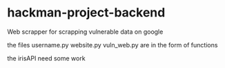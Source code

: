 # hackman-project-backend
Web scrapper for scrapping vulnerable data on google

the files username.py
          website.py
          vuln_web.py 
are in the form of functions

the irisAPI need some work

